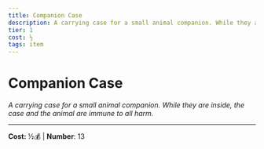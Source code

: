 ```yaml
---
title: Companion Case
description: A carrying case for a small animal companion. While they are inside, the case and the animal are immune to all harm.
tier: 1
cost: ½
tags: item
---
```

# Companion Case

_A carrying case for a small animal companion. While they are inside, the case and the animal are immune to all harm._

___
**Cost:** ½💰 | **Number**: 13
